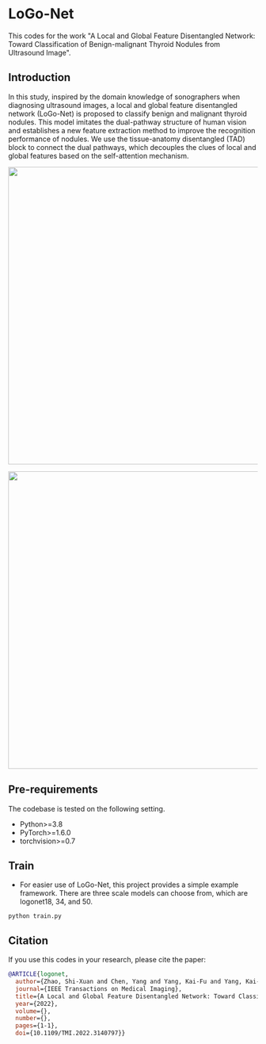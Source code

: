 # LoGo-Net
This codes for the work "A Local and Global Feature Disentangled Network: Toward Classification of Benign-malignant Thyroid Nodules from Ultrasound Image".

## Introduction
In this study, inspired by the domain knowledge of sonographers when diagnosing ultrasound images, a local and global feature disentangled network (LoGo-Net) is proposed to classify benign and malignant thyroid nodules. This model imitates the dual-pathway structure of human vision and establishes a new feature extraction method to improve the recognition performance of nodules. We use the tissue-anatomy disentangled (TAD) block to connect the dual pathways, which decouples the clues of local and global features based on the self-attention mechanism.
<p align="center">
  <img src="https://github.com/Phanzsx/LoGo-Net/graph/model4.png" width="600" />
</p>
<p align="center">
  <img src="https://github.com/Phanzsx/LoGo-Net/graph/module3.png" width="600" />
</p>

## Pre-requirements
The codebase is tested on the following setting.
* Python>=3.8
* PyTorch>=1.6.0
* torchvision>=0.7

## Train
* For easier use of LoGo-Net, this project provides a simple example framework. There are three scale models can choose from, which are logonet18, 34, and 50.
```
python train.py
```

## Citation
If you use this codes in your research, please cite the paper:
```BibTex
@ARTICLE{logonet,
  author={Zhao, Shi-Xuan and Chen, Yang and Yang, Kai-Fu and Yang, Kai-Fu and Luo, Yan and Ma, Bu-Yun and Li, Yong-Jie},
  journal={IEEE Transactions on Medical Imaging}, 
  title={A Local and Global Feature Disentangled Network: Toward Classification of Benign-malignant Thyroid Nodules from Ultrasound Image}, 
  year={2022},
  volume={},
  number={},
  pages={1-1},
  doi={10.1109/TMI.2022.3140797}}
```